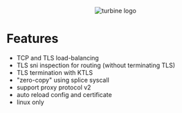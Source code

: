 <p align="center">
  <img src="https://github.com/erebe/turbine_lb/raw/main/turbine_logo_small.png" alt="turbine logo"/>
</p>


# Features

* TCP and TLS load-balancing
* TLS sni inspection for routing (without terminating TLS)
* TLS termination with KTLS
* "zero-copy" using splice syscall
* support proxy protocol v2
* auto reload config and certificate
* linux only
